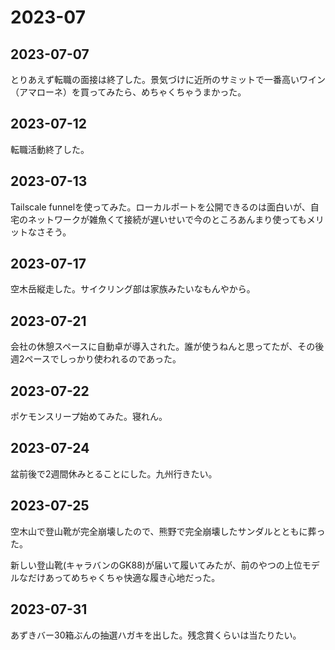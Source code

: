 # 2023-07

## 2023-07-07

とりあえず転職の面接は終了した。景気づけに近所のサミットで一番高いワイン（アマローネ）を買ってみたら、めちゃくちゃうまかった。

## 2023-07-12

転職活動終了した。

## 2023-07-13

Tailscale funnelを使ってみた。ローカルポートを公開できるのは面白いが、自宅のネットワークが雑魚くて接続が遅いせいで今のところあんまり使ってもメリットなさそう。

## 2023-07-17

空木岳縦走した。サイクリング部は家族みたいなもんやから。

## 2023-07-21

会社の休憩スペースに自動卓が導入された。誰が使うねんと思ってたが、その後週2ペースでしっかり使われるのであった。

## 2023-07-22

ポケモンスリープ始めてみた。寝れん。

## 2023-07-24

盆前後で2週間休みとることにした。九州行きたい。

## 2023-07-25

空木山で登山靴が完全崩壊したので、熊野で完全崩壊したサンダルとともに葬った。

新しい登山靴(キャラバンのGK88)が届いて履いてみたが、前のやつの上位モデルなだけあってめちゃくちゃ快適な履き心地だった。

## 2023-07-31

あずきバー30箱ぶんの抽選ハガキを出した。残念賞くらいは当たりたい。
